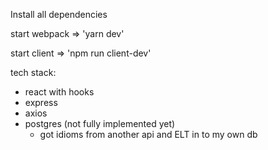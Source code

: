 Install all dependencies

start webpack => 'yarn dev'

start client => 'npm run client-dev'

tech stack:
  - react with hooks
  - express
  - axios
  - postgres (not fully implemented yet)
    - got idioms from another api and ELT in to my own db
